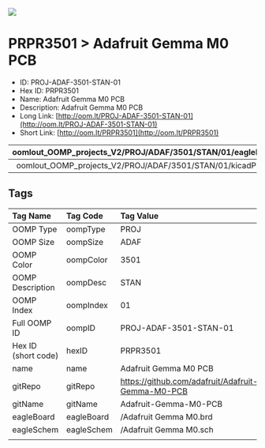 


  
![][im]
# PRPR3501 > Adafruit Gemma M0 PCB

- ID: PROJ-ADAF-3501-STAN-01
- Hex ID: PRPR3501
- Name: Adafruit Gemma M0 PCB
- Description: Adafruit Gemma M0 PCB
- Long Link: [http://oom.lt/PROJ-ADAF-3501-STAN-01](http://oom.lt/PROJ-ADAF-3501-STAN-01)
- Short Link: [http://oom.lt/PRPR3501](http://oom.lt/PRPR3501)
  

|oomlout_OOMP_projects_V2/PROJ/ADAF/3501/STAN/01/eagleImage.png|oomlout_OOMP_projects_V2/PROJ/ADAF/3501/STAN/01/eagleSchemImage.png|oomlout_OOMP_projects_V2/PROJ/ADAF/3501/STAN/01/kicadPcb3dFront.png|oomlout_OOMP_projects_V2/PROJ/ADAF/3501/STAN/01/kicadPcb3dBack.png|
| :---: | :---: | :---: | :---: |
|oomlout_OOMP_projects_V2/PROJ/ADAF/3501/STAN/01/kicadPcb3d.png|oomlout_OOMP_projects_V2/PROJ/ADAF/3501/STAN/01/bomBack.png|oomlout_OOMP_projects_V2/PROJ/ADAF/3501/STAN/01/bomFront.png||

## Tags
  

|Tag Name|Tag Code|Tag Value|
| :--- | :--- | :--- |
|OOMP Type|oompType|PROJ|
|OOMP Size|oompSize|ADAF|
|OOMP Color|oompColor|3501|
|OOMP Description|oompDesc|STAN|
|OOMP Index|oompIndex|01|
|Full OOMP ID|oompID|PROJ-ADAF-3501-STAN-01|
|Hex ID (short code)|hexID|PRPR3501|
|name|name|Adafruit Gemma M0 PCB|
|gitRepo|gitRepo|https://github.com/adafruit/Adafruit-Gemma-M0-PCB|
|gitName|gitName|Adafruit-Gemma-M0-PCB|
|eagleBoard|eagleBoard|/Adafruit Gemma M0.brd|
|eagleSchem|eagleSchem|/Adafruit Gemma M0.sch|
||||



[im]: PROJ/ADAF/3501/STAN/01/kicadPcb3d_450.png
